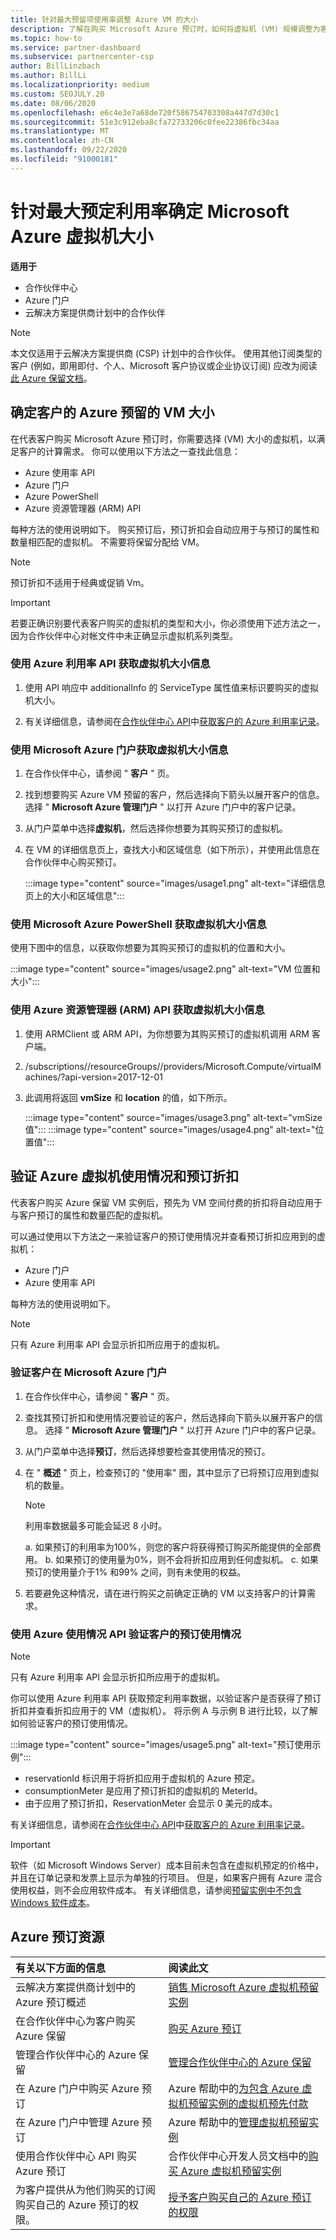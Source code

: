 ```yaml
---
title: 针对最大预留项使用率调整 Azure VM 的大小
description: 了解在购买 Microsoft Azure 预订时，如何将虚拟机 (VM) 规模调整为客户的计算需求。
ms.topic: how-to
ms.service: partner-dashboard
ms.subservice: partnercenter-csp
author: BillLinzbach
ms.author: BillLi
ms.localizationpriority: medium
ms.custom: SEOJULY.20
ms.date: 08/06/2020
ms.openlocfilehash: e6c4e3e7a68de720f586754703308a447d7d30c1
ms.sourcegitcommit: 51e3c912eba8cfa72733206c0fee22386fbc34aa
ms.translationtype: MT
ms.contentlocale: zh-CN
ms.lasthandoff: 09/22/2020
ms.locfileid: "91000181"
---
```

# <a name="microsoft-azure-vm-sizing-for-maximum-reservation-usage"></a>针对最大预定利用率确定 Microsoft Azure 虚拟机大小

**适用于**

- 合作伙伴中心
- Azure 门户
- 云解决方案提供商计划中的合作伙伴
 
> [!NOTE]
> 本文仅适用于云解决方案提供商 (CSP) 计划中的合作伙伴。 使用其他订阅类型的客户 (例如，即用即付、个人、Microsoft 客户协议或企业协议订阅) 应改为阅读 [此 Azure 保留文档](/azure/cost-management-billing/reservations)。

## <a name="determine-the-vm-size-for-a-customers-azure-reservation"></a>确定客户的 Azure 预留的 VM 大小

在代表客户购买 Microsoft Azure 预订时，你需要选择 (VM) 大小的虚拟机，以满足客户的计算需求。 你可以使用以下方法之一查找此信息：

- Azure 使用率 API
- Azure 门户
- Azure PowerShell
- Azure 资源管理器 (ARM) API

每种方法的使用说明如下。 购买预订后，预订折扣会自动应用于与预订的属性和数量相匹配的虚拟机。 不需要将保留分配给 VM。

>[!NOTE]
>预订折扣不适用于经典或促销 Vm。

>[!IMPORTANT]
>若要正确识别要代表客户购买的虚拟机的类型和大小，你必须使用下述方法之一，因为合作伙伴中心对帐文件中未正确显示虚拟机系列类型。

### <a name="get-vm-sizing-information-using-the-azure-utilization-api"></a>使用 Azure 利用率 API 获取虚拟机大小信息

1. 使用 API 响应中 additionalInfo 的 ServiceType 属性值来标识要购买的虚拟机大小。

2. 有关详细信息，请参阅在[合作伙伴中心 API](/partner-center/develop/)中[获取客户的 Azure 利用率记录](/partner-center/develop/get-a-customer-s-utilization-record-for-azure)。

### <a name="get-vm-sizing-information-using-the-microsoft-azure-portal"></a>使用 Microsoft Azure 门户获取虚拟机大小信息

1. 在合作伙伴中心，请参阅 " **客户** " 页。

2. 找到想要购买 Azure VM 预留的客户，然后选择向下箭头以展开客户的信息。 选择 " **Microsoft Azure 管理门户** " 以打开 Azure 门户中的客户记录。

3. 从门户菜单中选择**虚拟机**，然后选择你想要为其购买预订的虚拟机。

4. 在 VM 的详细信息页上，查找大小和区域信息（如下所示），并使用此信息在合作伙伴中心购买预订。  

   :::image type="content" source="images/usage1.png" alt-text="详细信息页上的大小和区域信息":::

### <a name="get-vm-sizing-information-using-microsoft-azure-powershell"></a>使用 Microsoft Azure PowerShell 获取虚拟机大小信息

使用下图中的信息，以获取你想要为其购买预订的虚拟机的位置和大小。 

:::image type="content" source="images/usage2.png" alt-text="VM 位置和大小":::

### <a name="get-vm-sizing-information-using-the-azure-resource-manager-arm-api"></a>使用 Azure 资源管理器 (ARM) API 获取虚拟机大小信息

1. 使用 ARMClient 或 ARM API，为你想要为其购买预订的虚拟机调用 ARM 客户端。

2. /subscriptions/<Subscription ID>/resourceGroups/<Resource group name>/providers/Microsoft.Compute/virtualMachines/<VM Instance Name>?api-version=2017-12-01

3. 此调用将返回 **vmSize** 和 **location** 的值，如下所示。

    :::image type="content" source="images/usage3.png" alt-text="vmSize 值":::
    :::image type="content" source="images/usage4.png" alt-text="位置值":::

## <a name="verify-azure-vm-usage-and-reservation-discount"></a>验证 Azure 虚拟机使用情况和预订折扣

代表客户购买 Azure 保留 VM 实例后，预先为 VM 空间付费的折扣将自动应用于与客户预订的属性和数量匹配的虚拟机。

可以通过使用以下方法之一来验证客户的预订使用情况并查看预订折扣应用到的虚拟机：

- Azure 门户
- Azure 使用率 API

每种方法的使用说明如下。

>[!NOTE]
>只有 Azure 利用率 API 会显示折扣所应用于的虚拟机。  

### <a name="verify-the-customers-reservation-usage-in-the-microsoft-azure-portal"></a>验证客户在 Microsoft Azure 门户

1. 在合作伙伴中心，请参阅 " **客户** " 页。

2. 查找其预订折扣和使用情况要验证的客户，然后选择向下箭头以展开客户的信息。 选择 " **Microsoft Azure 管理门户** " 以打开 Azure 门户中的客户记录。
3. 从门户菜单中选择**预订**，然后选择想要检查其使用情况的预订。
4. 在 " **概述** " 页上，检查预订的 "使用率" 图，其中显示了已将预订应用到虚拟机的数量。

    >[!NOTE]
    >利用率数据最多可能会延迟 8 小时。

    a. 如果预订的利用率为100%，则您的客户将获得预订购买所能提供的全部费用。
    b. 如果预订的使用量为0%，则不会将折扣应用到任何虚拟机。
    c. 如果预订的使用量介于1% 和99% 之间，则有未使用的权益。

5. 若要避免这种情况，请在进行购买之前确定正确的 VM 以支持客户的计算需求。

### <a name="verify-the-customers-reservation-usage-with-the-azure-utilization-api"></a>使用 Azure 使用情况 API 验证客户的预订使用情况

>[!NOTE]
>只有 Azure 利用率 API 会显示折扣所应用于的虚拟机。  

你可以使用 Azure 利用率 API 获取预定利用率数据，以验证客户是否获得了预订折扣并查看折扣应用于的 VM（虚拟机）。 将示例 A 与示例 B 进行比较，以了解如何验证客户的预订使用情况。

:::image type="content" source="images/usage5.png" alt-text="预订使用示例":::

- reservationId 标识用于将折扣应用于虚拟机的 Azure 预定。
- consumptionMeter 是应用了预订折扣的虚拟机的 MeterId。
- 由于应用了预订折扣，ReservationMeter 会显示 0 美元的成本。

有关详细信息，请参阅在[合作伙伴中心 API](/partner-center/develop/)中[获取客户的 Azure 利用率记录](/partner-center/develop/get-a-customer-s-utilization-record-for-azure)。

>[!IMPORTANT]
>软件（如 Microsoft Windows Server）成本目前未包含在虚拟机预定的价格中，并且在订单记录和发票上显示为单独的行项目。 但是，如果客户拥有 Azure 混合使用权益，则不会应用软件成本。 有关详细信息，请参阅[预留实例中不包含 Windows 软件成本](/azure/billing/billing-reserved-instance-windows-software-costs)。  

## <a name="azure-reservations-resources"></a>Azure 预订资源

|**有关以下方面的信息**   |**阅读此文**    |
|:-----------------------------|:-----------------|
|云解决方案提供商计划中的 Azure 预订概述  | [销售 Microsoft Azure 虚拟机预留实例](azure-reservations.md)
|在合作伙伴中心为客户购买 Azure 保留   | [购买 Azure 预订](azure-reservations-buying.md)
|管理合作伙伴中心的 Azure 保留 | [管理合作伙伴中心的 Azure 保留](azure-reservations-manage.md)
|在 Azure 门户中购买 Azure 预订 | Azure 帮助中的[为包含 Azure 虚拟机预留实例的虚拟机预先付款](/azure/virtual-machines/windows/prepay-reserved-vm-instances) |
|在 Azure 门户中管理 Azure 预订   | Azure 帮助中的[管理虚拟机预留实例](/azure/billing/billing-manage-reserved-vm-instance)  |
|使用合作伙伴中心 API 购买 Azure 预订 | 合作伙伴中心开发人员文档中的[购买 Azure 虚拟机预留实例](/partner-center/develop/purchase-azure-reservations)   |
|为客户提供从为他们购买的订阅购买自己的 Azure 预订的权限。 | [授予客户购买自己的 Azure 预订的权限](give-customers-permission.md)   |